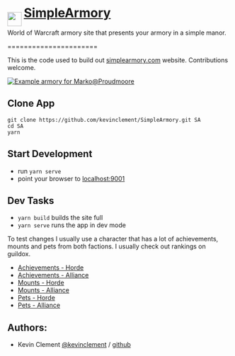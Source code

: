 # [SimpleArmory](http://simplearmory.com) <img src="https://github.com/kevinclement/SimpleArmory/raw/master/app/images/shield.png?raw=true" align="left" height="32" width="32" style="max-width:100%;align-vertical: center;vertical-align: center;line-height: 20px;margin-top: 15px;margin-right: 5px;">
World of Warcraft armory site that presents your armory in a simple manor.

======================

This is the code used to build out [simplearmory.com](http://simplearmory.com) website.  Contributions welcome.

[![Example armory for Marko@Proudmoore][2]][1]

[1]: http://simplearmory.com/#/us/proudmoore/marko/
[2]: screenshot.png (Example armory for Marko@Proudmoore)

## Clone App

```shell
git clone https://github.com/kevinclement/SimpleArmory.git SA
cd SA
yarn
```

## Start Development

- run `yarn serve`
- point your browser to [localhost:9001](http://localhost:9001)

## Dev Tasks

- `yarn build` builds the site full
- `yarn serve` runs the app in dev mode

To test changes I usually use a character that has a lot of achievements, mounts and pets from both factions.  I usually check out rankings on guildox.
- [Achievements - Horde](http://localhost:9001/#/us/Thrall/Ranklock)
- [Achievements - Alliance](http://localhost:9001/#/us/Proudmoore/Vanas)
- [Mounts - Horde](http://localhost:9001/#/us/thrall/shaketank/collectable/mounts)
- [Mounts - Alliance](http://localhost:9001/#/us/sargeras/Jramm/collectable/mounts)
- [Pets - Horde](http://localhost:9001/#/us/burning%20blade/mastr/collectable/companions)
- [Pets - Alliance](http://localhost:9001/#/eu/azuregos/%D0%BC%D0%B0%D1%80%D0%B8%D0%BE%D0%B4%D0%B0/collectable/companions)

Authors:
-------

  * Kevin Clement [@kevinclement](https://twitter.com/kevinclement) / [github](https://github.com/kevinclement)
